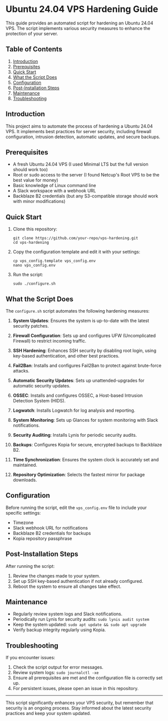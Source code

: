 # Ubuntu 24.04 VPS Hardening Guide

This guide provides an automated script for hardening an Ubuntu 24.04 VPS. The script implements various security measures to enhance the protection of your server.

## Table of Contents
1. [Introduction](#introduction)
2. [Prerequisites](#prerequisites)
3. [Quick Start](#quick-start)
4. [What the Script Does](#what-the-script-does)
5. [Configuration](#configuration)
6. [Post-Installation Steps](#post-installation-steps)
7. [Maintenance](#maintenance)
8. [Troubleshooting](#troubleshooting)

## Introduction

This project aims to automate the process of hardening a Ubuntu 24.04 VPS. It implements best practices for server security, including firewall configuration, intrusion detection, automatic updates, and secure backups.

## Prerequisites

- A fresh Ubuntu 24.04 VPS (I used Minimal LTS but the full version should work too)
- Root or sudo access to the server (I found Netcup's Root VPS to be the best value for money)
- Basic knowledge of Linux command line
- A Slack workspace with a webhook URL
- Backblaze B2 credentials (but any S3-compatible storage should work with minor modifications)

## Quick Start

1. Clone this repository:
   ```
   git clone https://github.com/your-repo/vps-hardening.git
   cd vps-hardening
   ```

2. Copy the configuration template and edit it with your settings:
   ```
   cp vps_config.template vps_config.env
   nano vps_config.env
   ```

3. Run the script:
   ```
   sudo ./configure.sh
   ```

## What the Script Does

The `configure.sh` script automates the following hardening measures:

1. **System Updates**: Ensures the system is up-to-date with the latest security patches.

2. **Firewall Configuration**: Sets up and configures UFW (Uncomplicated Firewall) to restrict incoming traffic.

3. **SSH Hardening**: Enhances SSH security by disabling root login, using key-based authentication, and other best practices.

4. **Fail2Ban**: Installs and configures Fail2Ban to protect against brute-force attacks.

5. **Automatic Security Updates**: Sets up unattended-upgrades for automatic security updates.

6. **OSSEC**: Installs and configures OSSEC, a Host-based Intrusion Detection System (HIDS).

7. **Logwatch**: Installs Logwatch for log analysis and reporting.

8. **System Monitoring**: Sets up Glances for system monitoring with Slack notifications.

9. **Security Auditing**: Installs Lynis for periodic security audits.

10. **Backups**: Configures Kopia for secure, encrypted backups to Backblaze B2.

11. **Time Synchronization**: Ensures the system clock is accurately set and maintained.

12. **Repository Optimization**: Selects the fastest mirror for package downloads.

## Configuration

Before running the script, edit the `vps_config.env` file to include your specific settings:

- Timezone
- Slack webhook URL for notifications
- Backblaze B2 credentials for backups
- Kopia repository passphrase

## Post-Installation Steps

After running the script:

1. Review the changes made to your system.
2. Set up SSH key-based authentication if not already configured.
3. Reboot the system to ensure all changes take effect.

## Maintenance

- Regularly review system logs and Slack notifications.
- Periodically run Lynis for security audits: `sudo lynis audit system`
- Keep the system updated: `sudo apt update && sudo apt upgrade`
- Verify backup integrity regularly using Kopia.

## Troubleshooting

If you encounter issues:

1. Check the script output for error messages.
2. Review system logs: `sudo journalctl -xe`
3. Ensure all prerequisites are met and the configuration file is correctly set up.
4. For persistent issues, please open an issue in this repository.

---

This script significantly enhances your VPS security, but remember that security is an ongoing process. Stay informed about the latest security practices and keep your system updated.